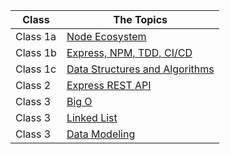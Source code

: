 

| Class      |       The Topics                   |
|------------|------------------------------------|
| Class 1a   | [Node Ecosystem](NodeEcosystem.md)   |
| Class 1b   | [Express, NPM, TDD, CI/CD](ExpressNPMTDDCICD.md)   |
| Class 1c   | [Data Structures and Algorithms](DataStructuresandAlgorithms.md)   |
| Class 2   | [Express REST API](ExpressRESTAPI.md)   |
| Class 3   | [Big O](BigO.md)   |
| Class 3   | [Linked List](LinkedList.md)   |
| Class 3   | [Data Modeling](DataModeling.md)   |

